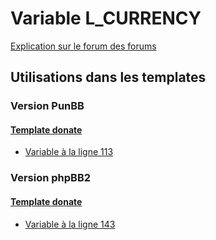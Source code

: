 # Variable L_CURRENCY
[Explication sur le forum des forums](http://forum.forumactif.com/t294113-listing-des-variables#L_CURRENCY)
## Utilisations dans les templates
### Version PunBB
#### [Template donate](punbb/donate.md)
* [Variable à la ligne 113](../punbb/donate.tpl#L113)
### Version phpBB2
#### [Template donate](subsilver/donate.md)
* [Variable à la ligne 143](../subsilver/donate.tpl#L143)